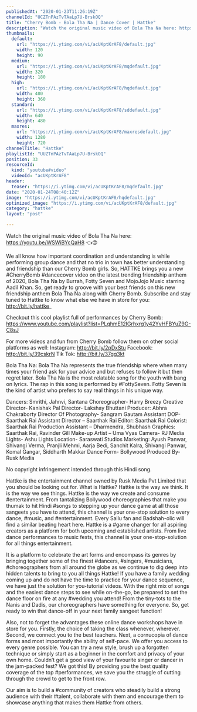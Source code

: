 ```yaml
---
publishedAt: "2020-01-23T11:26:19Z"
channelId: "UCZTnPAzTvTAaLp7U-BrskOQ"
title: "Cherry Bomb - Bola Tha Na | Dance Cover | Hattke"
description: "Watch the original music video of Bola Tha Na here: https://youtu.be/WSWiBYcQaH8 👈😍\n\nWe all know how important coordination and understanding is while performing group dance and that no trio in town has better understanding and friendship than our Cherry Bomb girls. So, HATTKE brings you a new #CherryBomb #dancecover video on the latest trending friendship anthem of 2020, Bola Tha Na by Burrah, Fotty Seven and MojoJojo Music starring Aadil Khan. \nSo, get ready to groove with your best friends on this new friendship anthem Bola Tha Na along with Cherry Bomb. Subscribe and stay tuned to Hattke to know what else we have in store for you:  http://bit.ly/hattke_\n\nCheckout this cool playlist full of performances by Cherry Bomb: https://www.youtube.com/playlist?list=PLqhmE12IGrhxrg1y42YvHFBYuZ9G-C8sJ\n\nFor more videos and fun from Cherry Bomb follow them on other social platforms as well:\nInstagram: http://bit.ly/2pDxStu\nFacebook: http://bit.ly/39cskrN\nTik Tok: http://bit.ly/37gg3kt\n\nBola Tha Na: Bola Tha Na represents the true friendship where when many times your friend ask for your advice and but refuses to follow it but then regret later. Bola Tha Na is the most relatable song for the youth with bang on lyrics. The rap in this song is performed by #FottySeven. Fotty Seven is the kind of artist who prefers to say real things in his unique way.\n\nDancers: Smrithi, Jahnvi, Santana\nChoreographer- Harry Breezy\nCreative Director- Kanishak Pal\nDirector- Lakshay Bhuttani\nProducer: Abhra Chakraborty\nDirector Of Photography- Sangram Gautam\nAssistant DOP- Saarthak Rai\nAssistant Director – Saarthak Rai\nEditor: Saarthak Rai\nColorist: Saarthak Rai\nProduction Assistant – Dharmendra, Shubhash\nGraphics: Saarthak Rai, Ravinder Gill\nMake-up Artist – Uma Vyas\nCamera- RJ Media\nLights- Ashu Lights\nLocation- Saraswati Studios\nMarketing: Ayush Panwar, Shivangi Verma,  Pranjli Mehmi, Aarja Bedi, Sanchit Kalra, Shivangi Panwar, Komal Gangar, Siddharth Makkar\nDance Form- Bollywood\nProduced By- Rusk Media\n\nNo copyright infringement intended through this Hindi song.\n\nHattke is the entertainment channel owned by Rusk Media Pvt Limited that you should be looking out for. What is Hattke? Hattke is the way we think. It is the way we see things. Hattke is the way we create and consume #entertainment. From tantalizing Bollywood choreographies that make you thumak to hit Hindi #songs to stepping up your dance game at all those sangeets you have to attend, this channel is your one-stop solution to every dance, #music, and #entertainment. Every Sallu fan and Badshah-olic will find a similar beating heart here. Hattke is a #game changer for all aspiring creators as a platform for both upcoming and established artists. From live dance performances to music fests, this channel is your one-stop-solution for all things entertainment.\n\nIt is a platform to celebrate the art forms and encompass its genres by bringing together some of the finest #dancers, #singers, #musicians, #choreographers from all around the globe as we continue to dig deep into hidden talents to bring to you all things Hattke! If you have a family wedding coming up and do not have the time to practice for your dance sequence, we have just the solution for you-tutorial videos. With the right mix of songs and the easiest dance steps to see while on-the-go, be prepared to set the dance floor on fire at any #wedding you attend! From the tiny-tots to the Nanis and Dadis, our choreographers have something for everyone. So, get ready to win that dance-off in your next family sangeet function!\n\nAlso, not to forget the advantages these online dance workshops have in store for you. Firstly, the choice of taking the class whenever, wherever. Second, we connect you to the best teachers. Next, a cornucopia of dance forms and most importantly the ability of self-pace. We offer you access to every genre possible. You can try a new style, brush up a forgotten technique or simply start as a beginner in the comfort and privacy of your own home. Couldn’t get a good view of your favourite singer or dancer in the jam-packed fest? We got this! By providing you the best quality coverage of the top #performances, we save you the struggle of cutting through the crowd to get to the front row.\n\nOur aim is to build a #community of creators who steadily build a strong audience with their #talent, collaborate with them and encourage them to showcase anything that makes them Hattke from others."
thumbnails:
  default:
    url: "https://i.ytimg.com/vi/acUKptKrAF8/default.jpg"
    width: 120
    height: 90
  medium:
    url: "https://i.ytimg.com/vi/acUKptKrAF8/mqdefault.jpg"
    width: 320
    height: 180
  high:
    url: "https://i.ytimg.com/vi/acUKptKrAF8/hqdefault.jpg"
    width: 480
    height: 360
  standard:
    url: "https://i.ytimg.com/vi/acUKptKrAF8/sddefault.jpg"
    width: 640
    height: 480
  maxres:
    url: "https://i.ytimg.com/vi/acUKptKrAF8/maxresdefault.jpg"
    width: 1280
    height: 720
channelTitle: "Hattke"
playlistId: "UUZTnPAzTvTAaLp7U-BrskOQ"
position: 33
resourceId:
  kind: "youtube#video"
  videoId: "acUKptKrAF8"
header:
  teaser: "https://i.ytimg.com/vi/acUKptKrAF8/mqdefault.jpg"
date: "2020-01-24T08:40:12Z"
image: "https://i.ytimg.com/vi/acUKptKrAF8/hqdefault.jpg"
optimized_image: "https://i.ytimg.com/vi/acUKptKrAF8/default.jpg"
category: "hattke"
layout: "post"

---
```

Watch the original music video of Bola Tha Na here: https://youtu.be/WSWiBYcQaH8 👈😍

We all know how important coordination and understanding is while performing group dance and that no trio in town has better understanding and friendship than our Cherry Bomb girls. So, HATTKE brings you a new #CherryBomb #dancecover video on the latest trending friendship anthem of 2020, Bola Tha Na by Burrah, Fotty Seven and MojoJojo Music starring Aadil Khan. 
So, get ready to groove with your best friends on this new friendship anthem Bola Tha Na along with Cherry Bomb. Subscribe and stay tuned to Hattke to know what else we have in store for you:  http://bit.ly/hattke_

Checkout this cool playlist full of performances by Cherry Bomb: https://www.youtube.com/playlist?list=PLqhmE12IGrhxrg1y42YvHFBYuZ9G-C8sJ

For more videos and fun from Cherry Bomb follow them on other social platforms as well:
Instagram: http://bit.ly/2pDxStu
Facebook: http://bit.ly/39cskrN
Tik Tok: http://bit.ly/37gg3kt

Bola Tha Na: Bola Tha Na represents the true friendship where when many times your friend ask for your advice and but refuses to follow it but then regret later. Bola Tha Na is the most relatable song for the youth with bang on lyrics. The rap in this song is performed by #FottySeven. Fotty Seven is the kind of artist who prefers to say real things in his unique way.

Dancers: Smrithi, Jahnvi, Santana
Choreographer- Harry Breezy
Creative Director- Kanishak Pal
Director- Lakshay Bhuttani
Producer: Abhra Chakraborty
Director Of Photography- Sangram Gautam
Assistant DOP- Saarthak Rai
Assistant Director – Saarthak Rai
Editor: Saarthak Rai
Colorist: Saarthak Rai
Production Assistant – Dharmendra, Shubhash
Graphics: Saarthak Rai, Ravinder Gill
Make-up Artist – Uma Vyas
Camera- RJ Media
Lights- Ashu Lights
Location- Saraswati Studios
Marketing: Ayush Panwar, Shivangi Verma,  Pranjli Mehmi, Aarja Bedi, Sanchit Kalra, Shivangi Panwar, Komal Gangar, Siddharth Makkar
Dance Form- Bollywood
Produced By- Rusk Media

No copyright infringement intended through this Hindi song.

Hattke is the entertainment channel owned by Rusk Media Pvt Limited that you should be looking out for. What is Hattke? Hattke is the way we think. It is the way we see things. Hattke is the way we create and consume #entertainment. From tantalizing Bollywood choreographies that make you thumak to hit Hindi #songs to stepping up your dance game at all those sangeets you have to attend, this channel is your one-stop solution to every dance, #music, and #entertainment. Every Sallu fan and Badshah-olic will find a similar beating heart here. Hattke is a #game changer for all aspiring creators as a platform for both upcoming and established artists. From live dance performances to music fests, this channel is your one-stop-solution for all things entertainment.

It is a platform to celebrate the art forms and encompass its genres by bringing together some of the finest #dancers, #singers, #musicians, #choreographers from all around the globe as we continue to dig deep into hidden talents to bring to you all things Hattke! If you have a family wedding coming up and do not have the time to practice for your dance sequence, we have just the solution for you-tutorial videos. With the right mix of songs and the easiest dance steps to see while on-the-go, be prepared to set the dance floor on fire at any #wedding you attend! From the tiny-tots to the Nanis and Dadis, our choreographers have something for everyone. So, get ready to win that dance-off in your next family sangeet function!

Also, not to forget the advantages these online dance workshops have in store for you. Firstly, the choice of taking the class whenever, wherever. Second, we connect you to the best teachers. Next, a cornucopia of dance forms and most importantly the ability of self-pace. We offer you access to every genre possible. You can try a new style, brush up a forgotten technique or simply start as a beginner in the comfort and privacy of your own home. Couldn’t get a good view of your favourite singer or dancer in the jam-packed fest? We got this! By providing you the best quality coverage of the top #performances, we save you the struggle of cutting through the crowd to get to the front row.

Our aim is to build a #community of creators who steadily build a strong audience with their #talent, collaborate with them and encourage them to showcase anything that makes them Hattke from others.